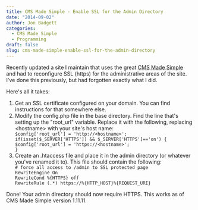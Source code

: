 ```yaml
---
title: CMS Made Simple - Enable SSL for the Admin Directory
date: "2014-09-02"
author: Jon Badgett
categories:
  - CMS Made Simple
  - Programming
draft: false
slug: cms-made-simple-enable-ssl-for-the-admin-directory
---
```


Recently updated a site I maintain that uses the great
<a href="http://www.cmsmadesimple.org/">CMS Made Simple</a> and had to
reconfigure SSL (https) for the administrative areas of the site. I've done this
previously, but had forgotten exactly what I did.

<!--more-->

Here's all it takes:

<ol>
	<li>Get an SSL certificate configured on your domain. You can find instructions for that somewhere else.</li>
	<li>Modify the config.php file in the base directory. Find the line that's setting up the "root_url" variable. Replace it with the following, replacing &lt;hostname&gt; with your site's host name:<code>
$config['root_url'] = 'http://&lt;hostname&gt;';
if(isset($_SERVER['HTTPS']) &amp;&amp; $_SERVER['HTTPS']=='on') {
$config['root_url'] = 'https://&lt;hostname&gt;';
}
</code></li>
	<li>Create an .htaccess file and place it in the admin directory (or whatever you've renamed it to). This file should contain the following:<code>
# force all access to /admin to SSL protected page
RewriteEngine On
RewriteCond %{HTTPS} off
RewriteRule (.*) https://%{HTTP_HOST}%{REQUEST_URI}
</code></li>
</ol>

Done! Your admin directory should now require HTTPS. This works as of CMS Made
Simple version 1.11.11.

